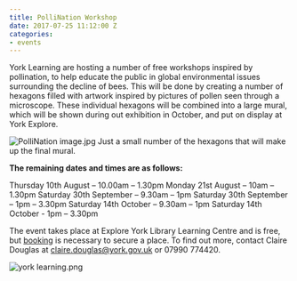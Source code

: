 ```yaml
---
title: PolliNation Workshop
date: 2017-07-25 11:12:00 Z
categories:
- events
---
```


York Learning are hosting a number of free workshops inspired by pollination, to help educate the public in global environmental issues surrounding the decline of bees. 
This will be done by creating a number of hexagons filled with artwork inspired by pictures of pollen seen through a microscope. These individual hexagons will be combined into a large mural, which will be shown during out exhibition in October, and put on display at York Explore. 

![PolliNation image.jpg](/uploads/PolliNation%20image.jpg)
Just a small number of the hexagons that will make up the final mural. 

**The remaining dates and times are as follows:**  

Thursday 10th August – 10.00am – 1.30pm 
Monday 21st August – 10am – 1.30pm
Saturday 30th September – 9.30am – 1pm 
Saturday 30th September – 1pm – 3.30pm 
Saturday 14th October – 9.30am – 1pm 
Saturday 14th October - 1pm – 3.30pm 

The event takes place at Explore York Library Learning Centre and is free, but [booking](http://www.yortime.org.uk/yortime_home/search.aspx?ddlone=0&ddltwo=0&textfield=pollination&submit=Submit) is necessary to secure a place. To find out more, contact Claire Douglas at claire.douglas@york.gov.uk or 07990 774420.

![york learning.png](/uploads/york%20learning.png)